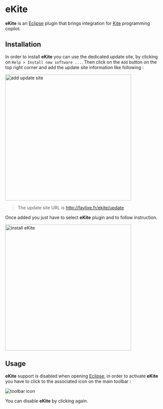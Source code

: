 # eKite

**eKite** is an [Eclipse](https://eclipse.org/) plugin that brings integration for [Kite](http://kite.com) programming copilot.

## Installation

In order to install **eKite** you can use the dedicated update site, by clicking on ``Help > Install new software ...``. Then click on the ``Add`` button on the top right corner and add the update site information like following :

<img src="http://faylixe.fr/ekite/images/installation_1.png" width="400" alt="add update site" />

> The update site URL is http://faylixe.fr/ekite/update

Once added you just have to select **eKite** plugin and to follow instruction.

<img src="http://faylixe.fr/ekite/images/installation_2.png" width="400" alt="install eKite" />

## Usage

**eKite** support is disabled when opening [Eclipse](https://eclipse.org/), in order to activate **eKite** you have to click to the associated icon on the main toolbar :

![toolbar icon](http://faylixe.fr/ekite/images/toolbar.png)

You can disable **eKite** by clicking again.
